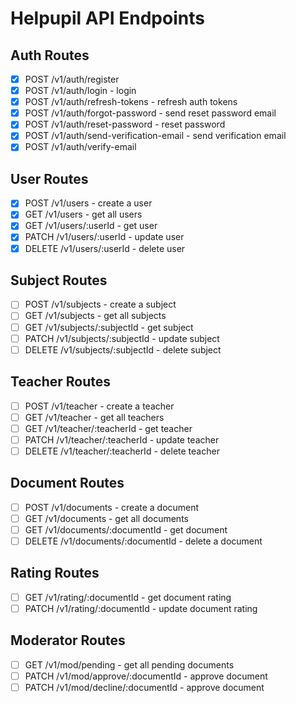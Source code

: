 #  Helpupil API Endpoints

## Auth Routes

- [x] POST /v1/auth/register
- [x] POST /v1/auth/login - login
- [x] POST /v1/auth/refresh-tokens - refresh auth tokens
- [x] POST /v1/auth/forgot-password - send reset password email
- [x] POST /v1/auth/reset-password - reset password
- [x] POST /v1/auth/send-verification-email - send verification email
- [x] POST /v1/auth/verify-email

## User Routes

- [x] POST /v1/users - create a user
- [x] GET /v1/users - get all users
- [x] GET /v1/users/:userId - get user
- [x] PATCH /v1/users/:userId - update user
- [x] DELETE /v1/users/:userId - delete user

## Subject Routes

- [ ] POST /v1/subjects - create a subject
- [ ] GET /v1/subjects - get all subjects
- [ ] GET /v1/subjects/:subjectId - get subject
- [ ] PATCH /v1/subjects/:subjectId - update subject
- [ ] DELETE /v1/subjects/:subjectId - delete subject

## Teacher Routes

- [ ] POST /v1/teacher - create a teacher
- [ ] GET /v1/teacher - get all teachers
- [ ] GET /v1/teacher/:teacherId - get teacher
- [ ] PATCH /v1/teacher/:teacherId - update teacher
- [ ] DELETE /v1/teacher/:teacherId - delete teacher

## Document Routes

- [ ] POST /v1/documents - create a document
- [ ] GET /v1/documents - get all documents
- [ ] GET /v1/documents/:documentId - get document
- [ ] DELETE /v1/documents/:documentId - delete a document

## Rating Routes

- [ ] GET /v1/rating/:documentId - get document rating
- [ ] PATCH /v1/rating/:documentId - update document rating

## Moderator Routes

- [ ] GET /v1/mod/pending - get all pending documents
- [ ] PATCH /v1/mod/approve/:documentId - approve document
- [ ] PATCH /v1/mod/decline/:documentId - approve document
